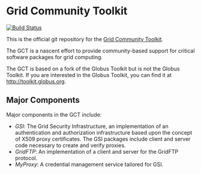 Grid Community Toolkit
======================

[![Build Status](https://travis-ci.org/gridcf/gct.svg?branch=master)](https://travis-ci.org/gridcf/gct)

This is the official git repository for the [Grid Community Toolkit](https://gridcf.org).

The GCT is a nascent effort to provide community-based support for critical software packages for grid computing.

The GCT is based on a fork of the Globus Toolkit but is not the Globus Toolkit.  If you are interested in the Globus Toolkit, you can find it at <http://toolkit.globus.org>.


Major Components
-----------------

Major components in the GCT include:

- *GSI*: The Grid Security Infrastructure, an implementation of an authentication and authorization infrastructure based upon the concept of X509 proxy certificates.
  The GSI packages include client and server code necessary to create and verify proxies.
- *GridFTP*: An implementation of a client and server for the GridFTP protocol.
- *MyProxy*: A credential management service tailored for GSI.

